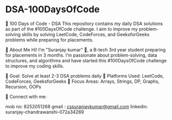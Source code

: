 # DSA-100DaysOfCode
🚀 100 Days of Code - DSA This repository contains my daily DSA solutions as part of the #100DaysOfCode challenge. I aim to improve my problem-solving skills by solving LeetCode, CodeForces, and GeeksforGeeks problems while preparing for placements.

👋 About Me
Hi! I’m "Suranjay kumar" 👋, a B-tech 3rd year  student preparing for placements in 3 months. I’m passionate about problem-solving, data structures, and algorithms and have started this #100DaysOfCode challenge to improve my coding skills.

🔹 Goal: Solve at least 2-3 DSA problems daily
🔹 Platforms Used: LeetCode, CodeForces, GeeksforGeeks
🔹 Focus Areas: Arrays, Strings, DP, Graphs, Recursion, OOPs

📌 Connect with me:

  mob no: 8252051268
  gmail : cssuranjaykumar@gmail.com
  linkedin: suranjay-chandrawanshi-072a34269